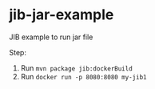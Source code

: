 # jib-jar-example
JIB example to run jar file


Step:

1. Run `mvn package jib:dockerBuild`
2. Run `docker run -p 8080:8080 my-jib1`
